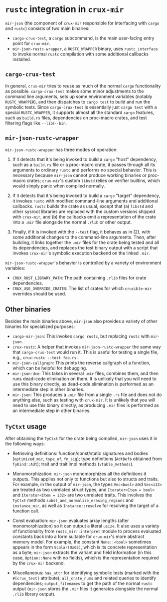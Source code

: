 # `rustc` integration in `crux-mir`

`mir-json` (the component of `crux-mir` responsible for interfacing with
`cargo` and `rustc`) consists of two main binaries:

* `cargo-crux-test`, a `cargo` subcommand, is the main user-facing entry point
  for `crux-mir`.
* `mir-json-rustc-wrapper`, a `RUSTC_WRAPPER` binary, uses `rustc_interface` to
  invoke normal `rustc` compilation with some additional callbacks installed.

## `cargo-crux-test`

In general, `crux-mir` tries to reuse as much of the normal `cargo`
functionality as possible.  `cargo-crux-test` makes some minor adjustments to
the command line arguments, sets up some environment variables (notably
`RUSTC_WRAPPER`), and then dispatches to `cargo test` to build and run the
symbolic tests.  Since `cargo-crux-test` is essentially just `cargo test` with
a special `RUSTC_WRAPPER`, it supports almost all the standard `cargo`
features, such as `build.rs` files, dependencies on proc-macro crates, and test
filtering flags like `--lib`/`--bin`.

## `mir-json-rustc-wrapper`

`mir-json-rustc-wrapper` has three modes of operation:

1. If it detects that it's being invoked to build a `cargo` "host" dependency,
   such as a `build.rs` file or a proc-macro crate, it passes through all its
   arguments to ordinary `rustc` and performs no special behavior.  This is
   necessary because `mir-json` cannot produce working binaries or proc-macro
   crates; `crux-mir`'s custom `libstd` relies on verifier builtins, which
   would simply panic when compiled normally.

2. If it detects that it's being invoked to build a `cargo` "target"
   dependency, it invokes `rustc` with modified command-line arguments and
   additional callbacks.  `rustc` builds the crate as usual, except that (a)
   `libstd` and other sysroot libraries are replaced with the custom versions
   shipped with `crux-mir`, and (b) the callbacks emit a representation of the
   crate into a `.mir` file alongside the normal `.rlib` or other output.

3. Finally, if it is invoked with the `--test` flag, it behaves as in (2), with
   some additional changes to the command-line arguments.  Then, after
   building, it links together the `.mir` files for the crate being tested and
   all its dependencies, and replaces the test binary output with a script that
   invokes `crux-mir`'s symbolic execution backend on the linked `.mir`.

`mir-json-rustc-wrapper`'s behavior is controlled by a variety of environment
variables:

* `CRUX_RUST_LIBRARY_PATH`: The path containing `.rlib` files for crate
   dependencies.
* `CRUX_USE_OVERRIDE_CRATES`: The list of crates for which `crucible-mir`
   overrides should be used.

## Other binaries

Besides the main binaries above, `mir-json` also provides a variety of other
binaries for specialized purposes:

* `cargo-mir-json`: This invokes `cargo rustc`, but replacing `rustc` with
  `mir-json`.
* `crux-rustc`: A helper that invokes `mir-json-rustc-wrapper` the same way that
  `cargo-crux-test` would run it. This is useful for testing a single file,
  e.g., `crux-rustc --test foo.rs`.
* `mir-json-callgraph`: This prints the reverse callgraph of a function, which
  can be helpful for debugging.
* `mir-json-dce`: This takes in several `.mir` files, combines them, and then
  runs dead-code elimination on them. It is unlikely that you will need to use
  this binary directly, as dead-code elimination is performed as an intermediate
  step in other binaries.
* `mir-json`: This produces a `.mir` file from a single `.rs` file and does not
  do anything else, such as testing with `crux-mir`. It is unlikely that you
  will need to use this binary directly, as producing `.mir` files is performed
  as an intermediate step in other binaries.

## `TyCtxt` usage

After obtaining the `TyCtxt` for the crate being compiled, `mir-json` uses it
in the following ways:

* Retrieving definitions: function/const/static signatures and bodies
  (`optimized_mir`, `type_of`, `fn_sig`); type definitions (`AdtDef`s obtained
  from `TyKind::Adt`); trait and trait impl methods (`vtable_methods`).

* Monomorphization: `mir-json` monomorphizes all the definitions it outputs.
  This applies not only to functions but also to structs and traits.  For
  example, in the output of `mir-json`, the types `Vec<bool>` and `Vec<i32>` are
  treated as two unrelated struct types, and `Iterator<Item = bool>` and
  `Iterator<Item = i32>` are two unrelated traits.  This involves the `TyCtxt`
  methods `subst_and_normalize_erasing_regions` and `instance_mir`, as well as
  `Instance::resolve` for resolving the target of a function call.

* Const evaluation: `mir-json` evaluates array lengths (after monomorphization)
  so it can output a literal `usize`.  It also uses a variety of functionality
  from `rustc_mir::interpret` module to process evaluated constants back into a
  form suitable for `crux-mir`'s more abstract memory model.  For example, the
  constant `None::<bool>` sometimes appears in the form `Scalar(0x02)`, which
  is its concrete representation as a byte; `mir-json` extracts the variant and
  field information (in this case, `Option::None` with no fields), which is the
  representation required by the `crux-mir` backend.

* Miscellaneous: `has_attr` for identifying symbolic tests (marked with the
  `#[crux_test]` attribute); `all_crate_nums` and related queries to identify
  dependencies; `output_filenames` to get the path of the normal `rustc` output
  (`mir-json` stores the `.mir` files it generates alongside the normal `.rlib`
  library output).
